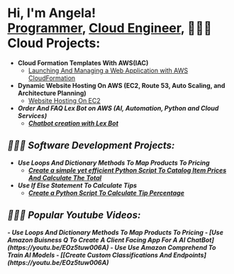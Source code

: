 <h1>Hi, I'm Angela! <br/><a href="https://github.com/angelammmm">Programmer</a>, <a href="https://www.linkedin.com/in/angela-mapes-ba74501a6">Cloud Engineer</a>, <a



<h2>👩🏻‍💻 Cloud Projects:</h2>

- <b>Cloud Formation Templates With AWS(IAC)</b>
  - [Launching And Managing a Web Application with AWS CloudFormation](https://github.com/angelammmm/Launching-And-Managing-a-Web-Application-with-AWS-CloudFormation.git)
- <b>Dynamic Website Hosting On AWS (EC2, Route 53, Auto Scaling, and Architecture Planning)</b>
  - [Website Hosting On EC2](https://github.com/angelammmm/Dynamic-Website-Hosting-On-AWS) <b><i>
- <b>Order And FAQ Lex Bot on AWS (AI, Automation, Python and Cloud Services)</b>
  - [Chatbot creation with Lex Bot](https://github.com/angelammmm/FAQ-Chat-Bot-With-AWS-Lex-Bot) <b><i>

<h2>👩🏻‍💻 Software Development Projects:</h2>

- <b>Use Loops And Dictionary Methods To Map Products To Pricing</b>
  - [Create a simple yet efficient Python Script To Catalog Item Prices And Calculate The Total](https://github.com/angelammmm/IT-Equitment-Order-Catalog-/blob/main/README.md)
- <b>Use If Else Statement To Calculate Tips</b>
  - [Create a Python Script To Calculate Tip Percentage](https://github.com/angelammmm/Tip-Calculator)
  

<h2>👩🏻‍💻 Popular Youtube Videos:</h2>
- <b>Use Loops And Dictionary Methods To Map Products To Pricing</b>
  - [Use Amazon Buisness Q To Create A Client Facing App For A AI ChatBot]
(https://youtu.be/EOz5tuw006A)
- <b>Use Use Amazon Comprehend To Train AI Models</b>
  - [[Create Custom Classifications And Endpoints]
  (https://youtu.be/EOz5tuw006A)
  

<!--

- 🔭 I’m currently working on ...
- 🌱 I’m currently learning ...
- 📫 How to reach me: ...

-->

